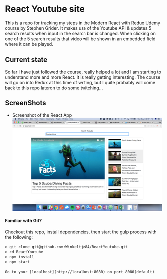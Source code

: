 # React Youtube site

This is a repo for tracking my steps in the Modern React with Redux Udemy course by Stephen Grider. It makes use of the Youtube API & updates 5 search results when input in the search bar is changed. When clicking on one of the 5 search results that video will be shown in an embedded field where it can be played.

## Current state
So far I have just followed the course, really helped a lot and I am starting to understand more and more React. It is really getting interesting. The course will go on into Redux at this time of writing, but I quite probably will come back to this repo lateron to do some twitching...

## ScreenShots
- Screenshot of the React App
![Screenshot](https://github.com/Winkeltje84/ReactYoutube/blob/master/src/images/ScreenShot.png)

#### Familiar with Git?
Checkout this repo, install dependencies, then start the gulp process with the following:

```
> git clone git@github.com:Winkeltje84/ReactYoutube.git
> cd ReactYoutube
> npm install
> npm start

Go to your [localhost](http://localhost:8080) on port 8080(default)
```
